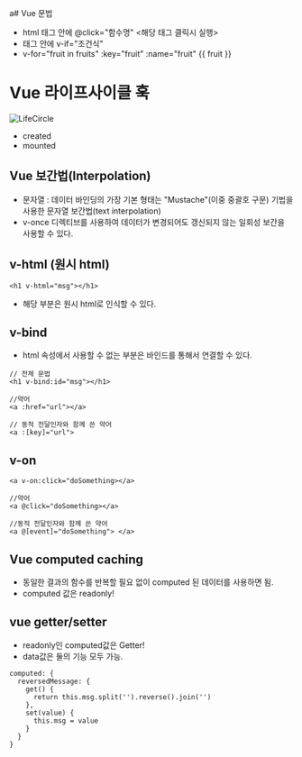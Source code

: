 a# Vue 문법
- html 태그 안에 @click="함수명"  <해당 태그 클릭시 실행>
- 태그 안에 v-if="조건식"
- v-for="fruit in fruits" :key="fruit" :name="fruit" {{ fruit }}


# Vue 라이프사이클 훅

![LifeCircle](https://v3.ko.vuejs.org/images/lifecycle.svg)

- created
- mounted

## Vue 보간법(Interpolation)
- 문자열 : 데이터 바인딩의 가장 기본 형태는 "Mustache"(이중 중괄호 구문) 기법을 사용한 문자열 보간법(text interpolation)
- v-once 디렉티브를 사용하여 데이터가 변경되어도 갱신되지 않는 일회성 보간을 사용할 수 있다.

## v-html (원시 html)
```vue
<h1 v-html="msg"></h1>
```
- 해당 부분은 원시 html로 인식할 수 있다.

## v-bind
- html 속성에서 사용할 수 없는 부분은 바인드를 통해서 연결할 수 있다.
```vue
// 전체 문법
<h1 v-bind:id="msg"></h1>

//약어
<a :href="url"></a>

// 동적 전달인자와 함께 쓴 약어
<a :[key]="url">
```

## v-on
```vue
<a v-on:click="doSomething></a>

//약어
<a @click="doSomething></a>

//동적 전달인자와 함께 쓴 약어
<a @[event]="doSomething"> </a>

```

## Vue computed caching
- 동일한 결과의 함수를 반복할 필요 없이 computed 된 데이터를 사용하면 됨.
- computed 값은 readonly!


## vue getter/setter
- readonly인 computed값은 Getter!
- data값은 둘의 기능 모두 가능.

```vue
computed: {
  reversedMessage: {
    get() {
      return this.msg.split('').reverse().join('')
    },
    set(value) {
      this.msg = value
    }
  }
}
```